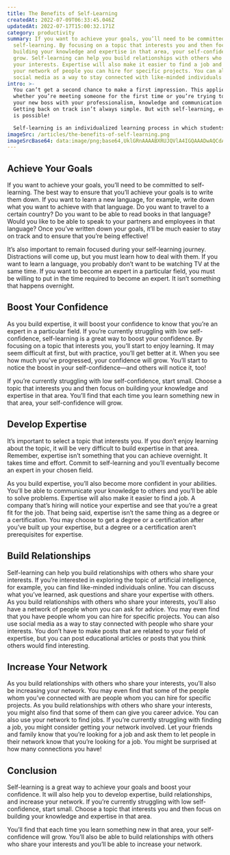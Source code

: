 ```yaml
---
title: The Benefits of Self-Learning
createdAt: 2022-07-09T06:33:45.046Z
updatedAt: 2022-07-17T15:00:32.171Z
category: productivity
summary: If you want to achieve your goals, you’ll need to be committed to
  self-learning. By focusing on a topic that interests you and then focus on
  building your knowledge and expertise in that area, your self-confidence will
  grow. Self-learning can help you build relationships with others who share
  your interests. Expertise will also make it easier to find a job and increase
  your network of people you can hire for specific projects. You can also use
  social media as a way to stay connected with like-minded individuals online.
intro: >-
  You can’t get a second chance to make a first impression. This applies
  whether you’re meeting someone for the first time or you’re trying to impress
  your new boss with your professionalism, knowledge and communication skills.
  Getting back on track isn’t always simple. But with self-learning, everything
  is possible! 

  Self-learning is an individualized learning process in which students learn directly from sources such as books, audio or video recordings, computer programs, and virtual libraries. It is an independent study that takes place outside of a traditional classroom setting and often at an learner's own pace. Self-learning involves structured activities in which individuals plan their own learning experiences, monitor their progress, set goals and follow a detailed program of readings and practice assignments.
imageSrc: /articles/the-benefits-of-self-learning.png
imageSrcBase64: data:image/png;base64,UklGRnAAAABXRUJQVlA4IGQAAADwAQCdASoKAAoAAUAmJYwCdADdrwcHzgAA/QPaHRb03+ZgzKJmjn5//FFAYsnD9z5HpYexPz5E9sH4rHar+phhILCfNXpR/wEqvDKr7ZRdBEEmVg4bit/wWZuNx4e8z/sAn+AA
---
```


## Achieve Your Goals

If you want to achieve your goals, you’ll need to be committed to self-learning. The best way to ensure that you’ll achieve your goals is to write them down. If you want to learn a new language, for example, write down what you want to achieve with that language. Do you want to travel to a certain country? Do you want to be able to read books in that language? Would you like to be able to speak to your partners and employees in that language? Once you’ve written down your goals, it’ll be much easier to stay on track and to ensure that you’re being effective!

It’s also important to remain focused during your self-learning journey. Distractions will come up, but you must learn how to deal with them. If you want to learn a language, you probably don’t want to be watching TV at the same time. If you want to become an expert in a particular field, you must be willing to put in the time required to become an expert. It isn’t something that happens overnight.

## Boost Your Confidence

As you build expertise, it will boost your confidence to know that you’re an expert in a particular field. If you’re currently struggling with low self-confidence, self-learning is a great way to boost your confidence. By focusing on a topic that interests you, you’ll start to enjoy learning. It may seem difficult at first, but with practice, you’ll get better at it. When you see how much you’ve progressed, your confidence will grow. You’ll start to notice the boost in your self-confidence—and others will notice it, too!

If you’re currently struggling with low self-confidence, start small. Choose a topic that interests you and then focus on building your knowledge and expertise in that area. You’ll find that each time you learn something new in that area, your self-confidence will grow.

## Develop Expertise

It’s important to select a topic that interests you. If you don’t enjoy learning about the topic, it will be very difficult to build expertise in that area. Remember, expertise isn’t something that you can achieve overnight. It takes time and effort. Commit to self-learning and you’ll eventually become an expert in your chosen field.

As you build expertise, you’ll also become more confident in your abilities. You’ll be able to communicate your knowledge to others and you’ll be able to solve problems. Expertise will also make it easier to find a job. A company that’s hiring will notice your expertise and see that you’re a great fit for the job.
That being said, expertise isn’t the same thing as a degree or a certification. You may choose to get a degree or a certification after you’ve built up your expertise, but a degree or a certification aren’t prerequisites for expertise.

## Build Relationships

Self-learning can help you build relationships with others who share your interests. If you’re interested in exploring the topic of artificial intelligence, for example, you can find like-minded individuals online. You can discuss what you’ve learned, ask questions and share your expertise with others. As you build relationships with others who share your interests, you’ll also have a network of people whom you can ask for advice. You may even find that you have people whom you can hire for specific projects.
You can also use social media as a way to stay connected with people who share your interests. You don’t have to make posts that are related to your field of expertise, but you can post educational articles or posts that you think others would find interesting.

## Increase Your Network

As you build relationships with others who share your interests, you’ll also be increasing your network. You may even find that some of the people whom you’ve connected with are people whom you can hire for specific projects. As you build relationships with others who share your interests, you might also find that some of them can give you career advice.
You can also use your network to find jobs. If you’re currently struggling with finding a job, you might consider getting your network involved. Let your friends and family know that you’re looking for a job and ask them to let people in their network know that you’re looking for a job. You might be surprised at how many connections you have!

## Conclusion

Self-learning is a great way to achieve your goals and boost your confidence. It will also help you to develop expertise, build relationships, and increase your network. If you’re currently struggling with low self-confidence, start small. Choose a topic that interests you and then focus on building your knowledge and expertise in that area.

You’ll find that each time you learn something new in that area, your self-confidence will grow. You’ll also be able to build relationships with others who share your interests and you’ll be able to increase your network.
